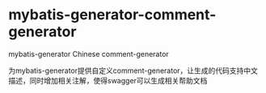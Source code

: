 # mybatis-generator-comment-generator
mybatis-generator Chinese comment-generator

为mybatis-generator提供自定义comment-generator，让生成的代码支持中文描述，同时增加相关注解，使得swagger可以生成相关帮助文档
